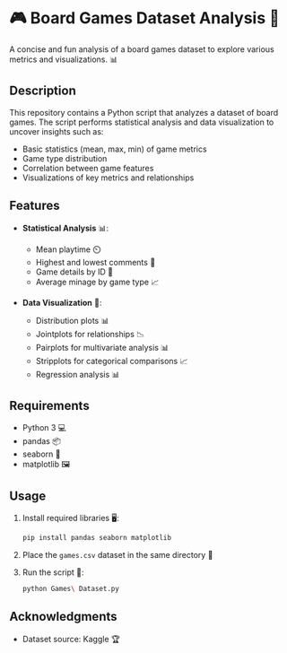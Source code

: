 # 🎮 Board Games Dataset Analysis 🎲

A concise and fun analysis of a board games dataset to explore various metrics and visualizations. 📊

## Description

This repository contains a Python script that analyzes a dataset of board games. The script performs statistical analysis and data visualization to uncover insights such as:

- Basic statistics (mean, max, min) of game metrics
- Game type distribution
- Correlation between game features
- Visualizations of key metrics and relationships

## Features

- **Statistical Analysis** 📊:
  - Mean playtime ⏲️
  - Highest and lowest comments 💬
  - Game details by ID 🎲
  - Average minage by game type 📈

- **Data Visualization** 🎨:
  - Distribution plots 📊
  - Jointplots for relationships 📉
  - Pairplots for multivariate analysis 📊
  - Stripplots for categorical comparisons 📈
  - Regression analysis 📊

## Requirements

- Python 3 💻
- pandas 📦
- seaborn 🎨
- matplotlib 🖼️

## Usage

1. Install required libraries 🖥️:
   ```bash
   pip install pandas seaborn matplotlib
   ```

2. Place the `games.csv` dataset in the same directory 📁

3. Run the script 🚀:
   ```bash
   python Games\ Dataset.py
   ```

## Acknowledgments

- Dataset source: Kaggle 🏆
